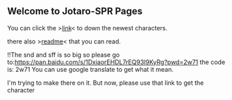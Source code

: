 ## Welcome to Jotaro-SPR Pages

You can click the >[link](https://github.com/Mmohet/Mmohet.github.io/)< to down the newest characters.

there also >[readme](https://github.com/Mmohet/Mmohet.github.io/blob/character-and-Readme/Characters%20and%20Readme/Readme.txt)< that you can read.

!!The snd and sff is so big so please go to:https://pan.baidu.com/s/1DxiaorEHDL7rEQ93I9KyRg?pwd=2w71 the code is: 2w71
You can use google translate to get what it mean.

I'm trying to make there on it. But now, please use that link to get the character
